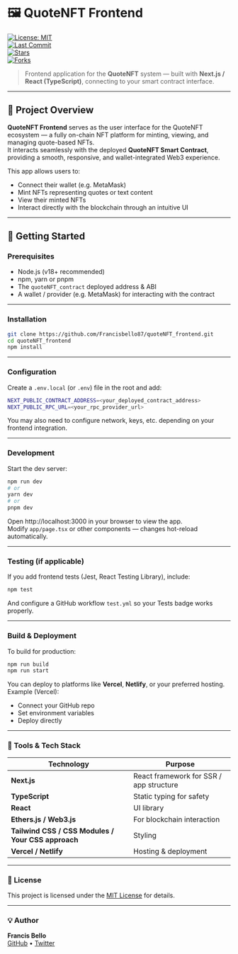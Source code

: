 # 🖼 QuoteNFT Frontend

[![License: MIT](https://img.shields.io/github/license/Francisbello87/quoteNFT_frontend?color=blue)](LICENSE)  
[![Last Commit](https://img.shields.io/github/last-commit/Francisbello87/quoteNFT_frontend?color=brightgreen)](https://github.com/Francisbello87/quoteNFT_frontend/commits/main)  
[![Stars](https://img.shields.io/github/stars/Francisbello87/quoteNFT_frontend?style=social)](https://github.com/Francisbello87/quoteNFT_frontend/stargazers)  
[![Forks](https://img.shields.io/github/forks/Francisbello87/quoteNFT_frontend?style=social)](https://github.com/Francisbello87/quoteNFT_frontend/network/members)

> Frontend application for the **QuoteNFT** system — built with **Next.js / React (TypeScript)**, connecting to your smart contract interface.

---

## 🧠 Project Overview

**QuoteNFT Frontend** serves as the user interface for the QuoteNFT ecosystem — a fully on-chain NFT platform for minting, viewing, and managing quote-based NFTs.  
It interacts seamlessly with the deployed **QuoteNFT Smart Contract**, providing a smooth, responsive, and wallet-integrated Web3 experience.  

This app allows users to:  
- Connect their wallet (e.g. MetaMask)  
- Mint NFTs representing quotes or text content  
- View their minted NFTs  
- Interact directly with the blockchain through an intuitive UI  

---
## 🚀 Getting Started

### Prerequisites

- Node.js (v18+ recommended)  
- npm, yarn or pnpm  
- The `quoteNFT_contract` deployed address & ABI  
- A wallet / provider (e.g. MetaMask) for interacting with the contract  

---

### Installation

```bash
git clone https://github.com/Francisbello87/quoteNFT_frontend.git
cd quoteNFT_frontend
npm install
```
--- 

### Configuration

Create a `.env.local` (or `.env`) file in the root and add:

```bash
NEXT_PUBLIC_CONTRACT_ADDRESS=<your_deployed_contract_address>
NEXT_PUBLIC_RPC_URL=<your_rpc_provider_url>
```

You may also need to configure network, keys, etc. depending on your frontend integration.

---

### Development

Start the dev server:
```bash
npm run dev
# or
yarn dev
# or
pnpm dev
```

Open http://localhost:3000 in your browser to view the app.  
Modify `app/page.tsx` or other components — changes hot-reload automatically.

---

### Testing (if applicable)

If you add frontend tests (Jest, React Testing Library), include:
```bash
npm test
```

And configure a GitHub workflow `test.yml` so your Tests badge works properly.

---

### Build & Deployment

To build for production:

```bash
npm run build
npm run start
```

You can deploy to platforms like **Vercel**, **Netlify**, or your preferred hosting.  
Example (Vercel):

- Connect your GitHub repo  
- Set environment variables  
- Deploy directly  

---

### 🧰 Tools & Tech Stack

| Technology | Purpose |
|-------------|----------|
| **Next.js** | React framework for SSR / app structure |
| **TypeScript** | Static typing for safety |
| **React** | UI library |
| **Ethers.js / Web3.js** | For blockchain interaction |
| **Tailwind CSS / CSS Modules / Your CSS approach** | Styling |
| **Vercel / Netlify** | Hosting & deployment |

---

### 🪪 License

This project is licensed under the [MIT License](LICENSE) for details.

---

### 💡 Author

**Francis Bello**  
[GitHub](https://github.com/Francisbello87) • [Twitter](https://x.com/Francis_coder)
